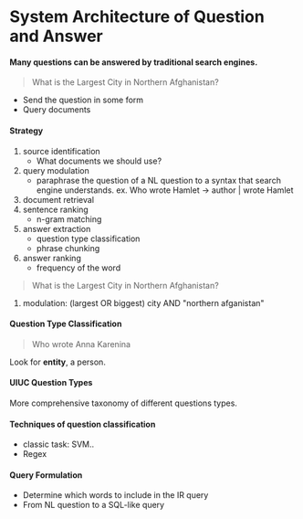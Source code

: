 # System Architecture of Question and Answer

#### Many questions can be answered by traditional search engines.

> What is the Largest City in Northern Afghanistan?

- Send the question in some form
- Query documents

#### Strategy
1. source identification
    - What documents we should use?
2. query modulation
    - paraphrase the question of a NL question to a syntax that search engine understands.
    ex. Who wrote Hamlet -> author | wrote Hamlet
3. document retrieval
4. sentence ranking
    - n-gram matching
5. answer extraction
    - question type classification
    - phrase chunking
6. answer ranking
    - frequency of the word

> What is the Largest City in Northern Afghanistan?

1. modulation: (largest OR biggest) city AND "northern afganistan"

#### Question Type Classification

> Who wrote Anna Karenina

Look for **entity**, a person.

#### UIUC Question Types

More comprehensive taxonomy of different questions types.


#### Techniques of question classification
- classic task: SVM..
- Regex

#### Query Formulation

- Determine which words to include in the IR query
- From NL question to a SQL-like query




